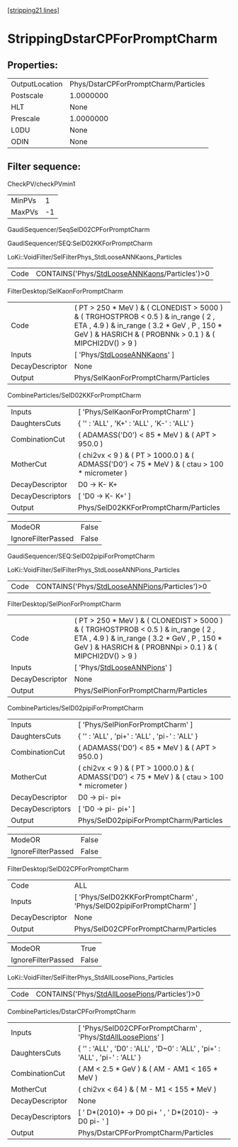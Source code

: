 [[stripping21 lines]](./stripping21-index)

# StrippingDstarCPForPromptCharm

## Properties:

|                |                                      |
|----------------|--------------------------------------|
| OutputLocation | Phys/DstarCPForPromptCharm/Particles |
| Postscale      | 1.0000000                            |
| HLT            | None                                 |
| Prescale       | 1.0000000                            |
| L0DU           | None                                 |
| ODIN           | None                                 |

## Filter sequence:

CheckPV/checkPVmin1

|        |     |
|--------|-----|
| MinPVs | 1   |
| MaxPVs | -1  |

GaudiSequencer/SeqSelD02CPForPromptCharm

GaudiSequencer/SEQ:SelD02KKForPromptCharm

LoKi::VoidFilter/SelFilterPhys_StdLooseANNKaons_Particles

|      |                                                                                                  |
|------|--------------------------------------------------------------------------------------------------|
| Code | CONTAINS('Phys/[StdLooseANNKaons](./stripping21-commonparticles-stdlooseannkaons)/Particles')\>0 |

FilterDesktop/SelKaonForPromptCharm

|                 |                                                                                                                                                                                                     |
|-----------------|-----------------------------------------------------------------------------------------------------------------------------------------------------------------------------------------------------|
| Code            | ( PT \> 250 \* MeV ) & ( CLONEDIST \> 5000 ) & ( TRGHOSTPROB \< 0.5 ) & in_range ( 2 , ETA , 4.9 ) & in_range ( 3.2 \* GeV , P , 150 \* GeV ) & HASRICH & ( PROBNNk \> 0.1 ) & ( MIPCHI2DV() \> 9 ) |
| Inputs          | [ 'Phys/[StdLooseANNKaons](./stripping21-commonparticles-stdlooseannkaons)' ]                                                                                                                     |
| DecayDescriptor | None                                                                                                                                                                                                |
| Output          | Phys/SelKaonForPromptCharm/Particles                                                                                                                                                                |

CombineParticles/SelD02KKForPromptCharm

|                  |                                                                                                    |
|------------------|----------------------------------------------------------------------------------------------------|
| Inputs           | [ 'Phys/SelKaonForPromptCharm' ]                                                                 |
| DaughtersCuts    | { '' : 'ALL' , 'K+' : 'ALL' , 'K-' : 'ALL' }                                                       |
| CombinationCut   | ( ADAMASS('D0') \< 85 \* MeV ) & ( APT \> 950.0 )                                                  |
| MotherCut        | ( chi2vx \< 9 ) & ( PT \> 1000.0 ) & ( ADMASS('D0') \< 75 \* MeV ) & ( ctau \> 100 \* micrometer ) |
| DecayDescriptor  | D0 -\> K- K+                                                                                       |
| DecayDescriptors | [ 'D0 -\> K- K+' ]                                                                               |
| Output           | Phys/SelD02KKForPromptCharm/Particles                                                              |

|                    |       |
|--------------------|-------|
| ModeOR             | False |
| IgnoreFilterPassed | False |

GaudiSequencer/SEQ:SelD02pipiForPromptCharm

LoKi::VoidFilter/SelFilterPhys_StdLooseANNPions_Particles

|      |                                                                                                  |
|------|--------------------------------------------------------------------------------------------------|
| Code | CONTAINS('Phys/[StdLooseANNPions](./stripping21-commonparticles-stdlooseannpions)/Particles')\>0 |

FilterDesktop/SelPionForPromptCharm

|                 |                                                                                                                                                                                                      |
|-----------------|------------------------------------------------------------------------------------------------------------------------------------------------------------------------------------------------------|
| Code            | ( PT \> 250 \* MeV ) & ( CLONEDIST \> 5000 ) & ( TRGHOSTPROB \< 0.5 ) & in_range ( 2 , ETA , 4.9 ) & in_range ( 3.2 \* GeV , P , 150 \* GeV ) & HASRICH & ( PROBNNpi \> 0.1 ) & ( MIPCHI2DV() \> 9 ) |
| Inputs          | [ 'Phys/[StdLooseANNPions](./stripping21-commonparticles-stdlooseannpions)' ]                                                                                                                      |
| DecayDescriptor | None                                                                                                                                                                                                 |
| Output          | Phys/SelPionForPromptCharm/Particles                                                                                                                                                                 |

CombineParticles/SelD02pipiForPromptCharm

|                  |                                                                                                    |
|------------------|----------------------------------------------------------------------------------------------------|
| Inputs           | [ 'Phys/SelPionForPromptCharm' ]                                                                 |
| DaughtersCuts    | { '' : 'ALL' , 'pi+' : 'ALL' , 'pi-' : 'ALL' }                                                     |
| CombinationCut   | ( ADAMASS('D0') \< 85 \* MeV ) & ( APT \> 950.0 )                                                  |
| MotherCut        | ( chi2vx \< 9 ) & ( PT \> 1000.0 ) & ( ADMASS('D0') \< 75 \* MeV ) & ( ctau \> 100 \* micrometer ) |
| DecayDescriptor  | D0 -\> pi- pi+                                                                                     |
| DecayDescriptors | [ 'D0 -\> pi- pi+' ]                                                                             |
| Output           | Phys/SelD02pipiForPromptCharm/Particles                                                            |

|                    |       |
|--------------------|-------|
| ModeOR             | False |
| IgnoreFilterPassed | False |

FilterDesktop/SelD02CPForPromptCharm

|                 |                                                                       |
|-----------------|-----------------------------------------------------------------------|
| Code            | ALL                                                                   |
| Inputs          | [ 'Phys/SelD02KKForPromptCharm' , 'Phys/SelD02pipiForPromptCharm' ] |
| DecayDescriptor | None                                                                  |
| Output          | Phys/SelD02CPForPromptCharm/Particles                                 |

|                    |       |
|--------------------|-------|
| ModeOR             | True  |
| IgnoreFilterPassed | False |

LoKi::VoidFilter/SelFilterPhys_StdAllLoosePions_Particles

|      |                                                                                                  |
|------|--------------------------------------------------------------------------------------------------|
| Code | CONTAINS('Phys/[StdAllLoosePions](./stripping21-commonparticles-stdallloosepions)/Particles')\>0 |

CombineParticles/DstarCPForPromptCharm

|                  |                                                                                                                 |
|------------------|-----------------------------------------------------------------------------------------------------------------|
| Inputs           | [ 'Phys/SelD02CPForPromptCharm' , 'Phys/[StdAllLoosePions](./stripping21-commonparticles-stdallloosepions)' ] |
| DaughtersCuts    | { '' : 'ALL' , 'D0' : 'ALL' , 'D~0' : 'ALL' , 'pi+' : 'ALL' , 'pi-' : 'ALL' }                                   |
| CombinationCut   | ( AM \< 2.5 \* GeV ) & ( AM - AM1 \< 165 \* MeV )                                                               |
| MotherCut        | ( chi2vx \< 64 ) & ( M - M1 \< 155 \* MeV )                                                                     |
| DecayDescriptor  | None                                                                                                            |
| DecayDescriptors | [ ' D\*(2010)+ -\> D0 pi+ ' , ' D\*(2010)- -\> D0 pi- ' ]                                                     |
| Output           | Phys/DstarCPForPromptCharm/Particles                                                                            |
